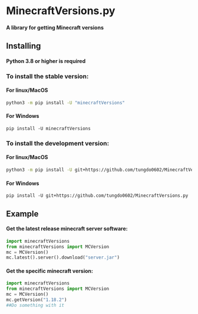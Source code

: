 # MinecraftVersions.py
#### A library for getting Minecraft versions

## Installing
#### Python 3.8 or higher is required
### To install the stable version:
#### For linux/MacOS
```bash
python3 -m pip install -U "minecraftVersions"
```
#### For Windows
```batch
pip install -U minecraftVersions
```
### To install the development version:
#### For linux/MacOS
```bash
python3 -m pip install -U git+https://github.com/tungdo0602/MinecraftVersions.py
```
#### For Windows
```batch
pip install -U git+https://github.com/tungdo0602/MinecraftVersions.py
```

## Example
#### Get the latest release minecraft server software:
```python
import minecraftVersions
from minecraftVersions import MCVersion
mc = MCVersion()
mc.latest().server().download("server.jar")
```

#### Get the specific minecraft version:
```python
import minecraftVersions
from minecraftVersions import MCVersion
mc = MCVersion()
mc.getVersion("1.18.2")
##Do something with it
```
